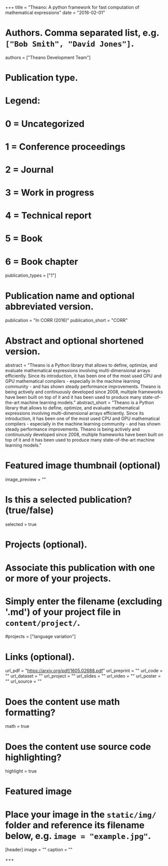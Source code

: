 +++
title = "Theano: A python framework for fast computation of mathematical expressions"
date = "2016-02-01"

# Authors. Comma separated list, e.g. `["Bob Smith", "David Jones"]`.
authors = ["Theano Development Team"]

# Publication type.
# Legend:
# 0 = Uncategorized
# 1 = Conference proceedings
# 2 = Journal
# 3 = Work in progress
# 4 = Technical report
# 5 = Book
# 6 = Book chapter
publication_types = ["1"]

# Publication name and optional abbreviated version.
publication = "In CORR (2016)"
publication_short = "CORR" 

# Abstract and optional shortened version.
abstract = "Theano is a Python library that allows to define, optimize, and evaluate mathematical expressions involving multi-dimensional arrays efficiently. Since its introduction, it has been one of the most used CPU and GPU mathematical compilers - especially in the machine learning community - and has shown steady performance improvements. Theano is being actively and continuously developed since 2008, multiple frameworks have been built on top of it and it has been used to produce many state-of-the-art machine learning models."
abstract_short = "Theano is a Python library that allows to define, optimize, and evaluate mathematical expressions involving multi-dimensional arrays efficiently. Since its introduction, it has been one of the most used CPU and GPU mathematical compilers - especially in the machine learning community - and has shown steady performance improvements. Theano is being actively and continuously developed since 2008, multiple frameworks have been built on top of it and it has been used to produce many state-of-the-art machine learning models."

# Featured image thumbnail (optional)
image_preview = ""

# Is this a selected publication? (true/false)
selected = true

# Projects (optional).
#   Associate this publication with one or more of your projects.
#   Simply enter the filename (excluding '.md') of your project file in `content/project/`.
#projects = ["language variation"]

# Links (optional).
url_pdf = "https://arxiv.org/pdf/1605.02688.pdf"
url_preprint = ""
url_code = ""
url_dataset = ""
url_project = ""
url_slides = ""
url_video = ""
url_poster = ""
url_source = ""

# Does the content use math formatting?
math = true

# Does the content use source code highlighting?
highlight = true

# Featured image
# Place your image in the `static/img/` folder and reference its filename below, e.g. `image = "example.jpg"`.
[header]
image = ""
caption = ""

+++
